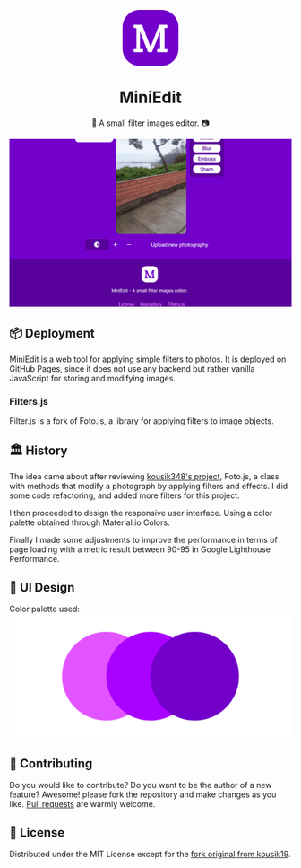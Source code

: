 <p align="center">
  <img
    src=".github/logo.png"
    align="center"
    width="100"
    alt="MiniEdit"
    title="MiniEdit"
  />
  <h1 align="center">MiniEdit</h1>
</p>

<p align="center">
  📱 A small filter images editor. 📷
</p>

![Demo of Project](./.github/demo.gif)

## 📦 Deployment

MiniEdit is a web tool for applying simple filters to photos. It is deployed on GitHub Pages, since it does not use any backend but rather vanilla JavaScript for storing and modifying images.

### Filters.js

Filter.js is a fork of Foto.js, a library for applying filters to image objects.

## 🏛️ History

The idea came about after reviewing [kousik348's project](https://github.com/kousik19/foto.js), Foto.js, a class with methods that modify a photograph by applying filters and effects. I did some code refactoring, and added more filters for this project.

I then proceeded to design the responsive user interface. Using a color palette obtained through Material.io Colors.

Finally I made some adjustments to improve the performance in terms of page loading with a metric result between 90-95 in Google Lighthouse Performance.

## 🎨 UI Design

Color palette used:
![](./.github/palette.png)

## 🤲 Contributing

Do you would like to contribute? Do you want to be the author of a new feature? Awesome! please fork the repository and make changes as you like. [Pull requests](https://github.com/360macky/miniedit/pulls) are warmly welcome.

## 📃 License

Distributed under the MIT License except for the [fork original from kousik19](https://rawcdn.githack.com/kousik19/foto.js/d604b02c69b6f037875bc4a3050b85d776dc4659/foto.js).
